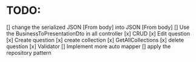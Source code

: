 # TODO:
[] change the serialized JSON [From body] into JSON [From body]
[] Use the BusinessToPresentationDto in all controller
	[x] CRUD
		[x] Edit question
		[x] Create question
		[x] create collection
		[x] GetAllCollections
		[x] delete question
	[x] Validator
[] Implement more auto mapper 
[] apply the repository pattern